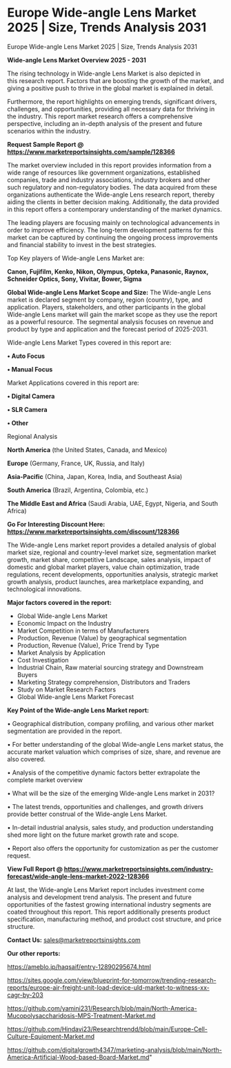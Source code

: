 # Europe Wide-angle Lens Market 2025 | Size, Trends Analysis 2031
 Europe Wide-angle Lens Market 2025 | Size, Trends Analysis 2031

<Strong> Wide-angle Lens Market Overview 2025 - 2031</strong>

The rising technology in Wide-angle Lens Market is also depicted in this research report. Factors that are boosting the growth of the market, and giving a positive push to thrive in the global market is explained in detail.

Furthermore, the report highlights on emerging trends, significant drivers, challenges, and opportunities, providing all necessary data for thriving in the industry. This report market research offers a comprehensive perspective, including an in-depth analysis of the present and future scenarios within the industry.

<strong>Request Sample Report @ <a href=https://www.marketreportsinsights.com/sample/128366>https://www.marketreportsinsights.com/sample/128366</a></strong>

The market overview included in this report provides information from a wide range of resources like government organizations, established companies, trade and industry associations, industry brokers and other such regulatory and non-regulatory bodies. The data acquired from these organizations authenticate the Wide-angle Lens research report, thereby aiding the clients in better decision making. Additionally, the data provided in this report offers a contemporary understanding of the market dynamics.

The leading players are focusing mainly on technological advancements in order to improve efficiency. The long-term development patterns for this market can be captured by continuing the ongoing process improvements and financial stability to invest in the best strategies.

Top Key players of Wide-angle Lens Market are:

<strong>Canon, Fujifilm, Kenko, Nikon, Olympus, Opteka, Panasonic, Raynox, Schneider Optics, Sony, Vivitar, Bower, Sigma</strong>

<strong><b>Global Wide-angle Lens Market Scope and Size:</b></strong>
The Wide-angle Lens market is declared segment by company, region (country), type, and application. Players, stakeholders, and other participants in the global Wide-angle Lens market will gain the market scope as they use the report as a powerful resource. The segmental analysis focuses on revenue and product by type and application and the forecast period of 2025-2031.

Wide-angle Lens Market Types covered in this report are:

<strong>• Auto Focus

• Manual Focus</strong>

Market Applications covered in this report are:

<strong>• Digital Camera

• SLR Camera

• Other</strong> 

Regional Analysis

<strong>North America</strong> (the United States, Canada, and Mexico)

<strong>Europe</strong> (Germany, France, UK, Russia, and Italy)

<strong>Asia-Pacific</strong> (China, Japan, Korea, India, and Southeast Asia)

<strong>South America</strong> (Brazil, Argentina, Colombia, etc.)

<strong>The Middle East and Africa</strong> (Saudi Arabia, UAE, Egypt, Nigeria, and South Africa)

<strong>Go For Interesting Discount Here: <a href=https://www.marketreportsinsights.com/discount/128366>https://www.marketreportsinsights.com/discount/128366</a></strong>

The Wide-angle Lens market report provides a detailed analysis of global market size, regional and country-level market size, segmentation market growth, market share, competitive Landscape, sales analysis, impact of domestic and global market players, value chain optimization, trade regulations, recent developments, opportunities analysis, strategic market growth analysis, product launches, area marketplace expanding, and technological innovations.

<strong><b>Major factors covered in the report:</b></strong>
<ul>
  <li>Global Wide-angle Lens Market </li>
  <li>Economic Impact on the Industry</li>
  <li>Market Competition in terms of Manufacturers</li>
  <li>Production, Revenue (Value) by geographical segmentation</li>
  <li>Production, Revenue (Value), Price Trend by Type</li>
  <li>Market Analysis by Application</li>
  <li>Cost Investigation</li>
  <li>Industrial Chain, Raw material sourcing strategy and Downstream Buyers</li>
  <li>Marketing Strategy comprehension, Distributors and Traders</li>
  <li>Study on Market Research Factors</li>
  <li>Global Wide-angle Lens Market Forecast</li>
</ul>

<strong><b>Key Point of the Wide-angle Lens Market report:</b></strong>

• Geographical distribution, company profiling, and various other market segmentation are provided in the report.

• For better understanding of the global Wide-angle Lens market status, the accurate market valuation which comprises of size, share, and revenue are also covered.

• Analysis of the competitive dynamic factors better extrapolate the complete market overview

• What will be the size of the emerging Wide-angle Lens market in 2031?

• The latest trends, opportunities and challenges, and growth drivers provide better construal of the Wide-angle Lens Market.

• In-detail industrial analysis, sales study, and production understanding shed more light on the future market growth rate and scope.

• Report also offers the opportunity for customization as per the customer request.

<strong><b>View Full Report @ <a href=https://www.marketreportsinsights.com/industry-forecast/wide-angle-lens-market-2022-128366>https://www.marketreportsinsights.com/industry-forecast/wide-angle-lens-market-2022-128366</a></b></strong>


At last, the Wide-angle Lens Market report includes investment come analysis and development trend analysis. The present and future opportunities of the fastest growing international industry segments are coated throughout this report. This report additionally presents product specification, manufacturing method, and product cost structure, and price structure.

<strong>Contact Us:</strong>
sales@marketreportsinsights.com

<strong>Our other reports:</strong>

<a href=https://ameblo.jp/haqsaif/entry-12890295674.html>https://ameblo.jp/haqsaif/entry-12890295674.html</a>

<a href=https://sites.google.com/view/blueprint-for-tomorrow/trending-research-reports/europe-air-freight-unit-load-device-uld-market-to-witness-xx-cagr-by-203>https://sites.google.com/view/blueprint-for-tomorrow/trending-research-reports/europe-air-freight-unit-load-device-uld-market-to-witness-xx-cagr-by-203</a>

<a href=https://github.com/yamini231/Research/blob/main/North-America-Mucopolysaccharidosis-MPS-Treatment-Market.md>https://github.com/yamini231/Research/blob/main/North-America-Mucopolysaccharidosis-MPS-Treatment-Market.md</a>

<a href=https://github.com/Hindavi23/Researchtrendd/blob/main/Europe-Cell-Culture-Equipment-Market.md>https://github.com/Hindavi23/Researchtrendd/blob/main/Europe-Cell-Culture-Equipment-Market.md</a>

<a href=https://github.com/digitalgrowth4347/marketing-analysis/blob/main/North-America-Artificial-Wood-based-Board-Market.md>https://github.com/digitalgrowth4347/marketing-analysis/blob/main/North-America-Artificial-Wood-based-Board-Market.md</a>"

